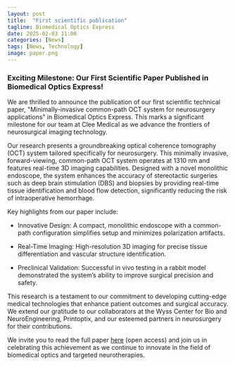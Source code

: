 ```yaml
---
layout: post
title:  "First scientific publication"
tagline: Biomedical Optics Express
date: 2025-02-03 11:00
categories: [News]
tags: [News, Technology]
image: paper.png
---
```


### Exciting Milestone: Our First Scientific Paper Published in Biomedical Optics Express!


We are thrilled to announce the publication of our first scientific technical paper, "Minimally-invasive common-path OCT system for neurosurgery applications" in Biomedical Optics Express. This marks a significant milestone for our team at Clee Medical as we advance the frontiers of neurosurgical imaging technology.

Our research presents a groundbreaking optical coherence tomography (OCT) system tailored specifically for neurosurgery. This minimally invasive, forward-viewing, common-path OCT system operates at 1310 nm and features real-time 3D imaging capabilities. Designed with a novel monolithic endoscope, the system enhances the accuracy of stereotactic surgeries such as deep brain stimulation (DBS) and biopsies by providing real-time tissue identification and blood flow detection, significantly reducing the risk of intraoperative hemorrhage.

Key highlights from our paper include:

- Innovative Design: A compact, monolithic endoscope with a common-path configuration simplifies setup and minimizes polarization artifacts.

- Real-Time Imaging: High-resolution 3D imaging for precise tissue differentiation and vascular structure identification.

- Preclinical Validation: Successful in vivo testing in a rabbit model demonstrated the system’s ability to improve surgical precision and safety.

This research is a testament to our commitment to developing cutting-edge medical technologies that enhance patient outcomes and surgical accuracy. We extend our gratitude to our collaborators at the Wyss Center for Bio and NeuroEngineering, Printoptix, and our esteemed partners in neurosurgery for their contributions.

We invite you to read the full paper [here](https://opg.optica.org/boe/fulltext.cfm?uri=boe-16-2-872&id=567620) (open access) and join us in celebrating this achievement as we continue to innovate in the field of biomedical optics and targeted neurotherapies.

